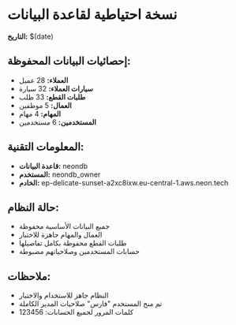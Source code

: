 # نسخة احتياطية لقاعدة البيانات
**التاريخ:** $(date)

## إحصائيات البيانات المحفوظة:
- **العملاء:** 28 عميل
- **سيارات العملاء:** 32 سيارة
- **طلبات القطع:** 33 طلب
- **العمال:** 5 موظفين
- **المهام:** 4 مهام
- **المستخدمين:** 6 مستخدمين

## المعلومات التقنية:
- **قاعدة البيانات:** neondb
- **المستخدم:** neondb_owner
- **الخادم:** ep-delicate-sunset-a2xc8ixw.eu-central-1.aws.neon.tech

## حالة النظام:
- جميع البيانات الأساسية محفوظة
- العمال والمهام جاهزة للاختبار
- طلبات القطع محفوظة بكامل تفاصيلها
- حسابات المستخدمين وصلاحياتهم مضبوطة

## ملاحظات:
- النظام جاهز للاستخدام والاختبار
- تم منح المستخدم "فارس" صلاحيات المدير الكاملة
- كلمات المرور لجميع الحسابات: 123456